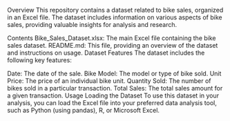 Overview
This repository contains a dataset related to bike sales, organized in an Excel file. The dataset includes information on various aspects of bike sales, providing valuable insights for analysis and research.

Contents
Bike_Sales_Dataset.xlsx: The main Excel file containing the bike sales dataset.
README.md: This file, providing an overview of the dataset and instructions on usage.
Dataset Features
The dataset includes the following key features:

Date: The date of the sale.
Bike Model: The model or type of bike sold.
Unit Price: The price of an individual bike unit.
Quantity Sold: The number of bikes sold in a particular transaction.
Total Sales: The total sales amount for a given transaction.
Usage
Loading the Dataset
To use this dataset in your analysis, you can load the Excel file into your preferred data analysis tool, such as Python (using pandas), R, or Microsoft Excel.
